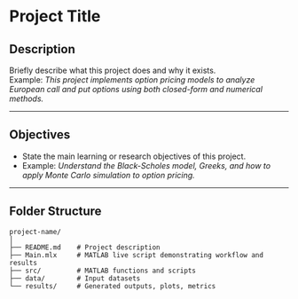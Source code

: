 # Project Title

## Description
Briefly describe what this project does and why it exists.  
Example: *This project implements option pricing models to analyze European call and put options using both closed-form and numerical methods.*

---

## Objectives
- State the main learning or research objectives of this project.  
- Example: *Understand the Black-Scholes model, Greeks, and how to apply Monte Carlo simulation to option pricing.*

---

## Folder Structure

```
project-name/
│
├── README.md    # Project description
├── Main.mlx     # MATLAB live script demonstrating workflow and results
├── src/         # MATLAB functions and scripts
├── data/        # Input datasets
└── results/     # Generated outputs, plots, metrics
```

 


